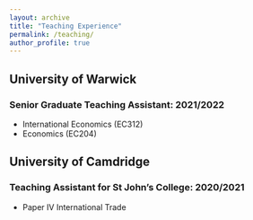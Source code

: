 ```yaml
---
layout: archive
title: "Teaching Experience"
permalink: /teaching/
author_profile: true
---
```


## University of Warwick 
### Senior Graduate Teaching Assistant: 2021/2022 
* International Economics (EC312)
* Economics (EC204)

## University of Camdridge 
### Teaching Assistant for St John’s College: 2020/2021
* Paper IV International Trade
